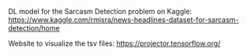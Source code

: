 DL model for the Sarcasm Detection problem on Kaggle:
https://www.kaggle.com/rmisra/news-headlines-dataset-for-sarcasm-detection/home

Website to visualize the tsv files: https://projector.tensorflow.org/
